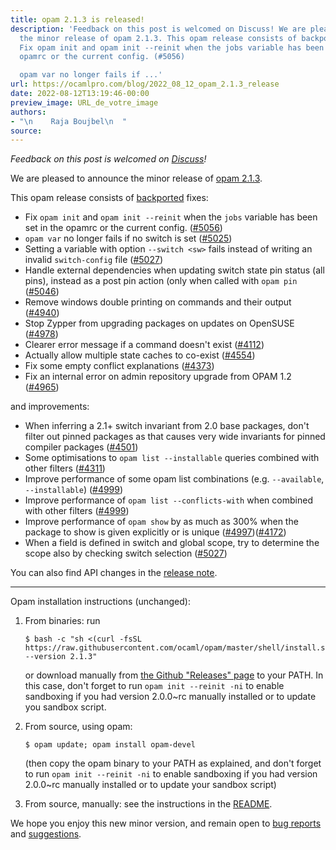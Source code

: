 ```yaml
---
title: opam 2.1.3 is released!
description: 'Feedback on this post is welcomed on Discuss! We are pleased to announce
  the minor release of opam 2.1.3. This opam release consists of backported fixes:
  Fix opam init and opam init --reinit when the jobs variable has been set in the
  opamrc or the current config. (#5056)

  opam var no longer fails if ...'
url: https://ocamlpro.com/blog/2022_08_12_opam_2.1.3_release
date: 2022-08-12T13:19:46-00:00
preview_image: URL_de_votre_image
authors:
- "\n    Raja Boujbel\n  "
source:
---
```


<p><em>Feedback on this post is welcomed on <a href="https://discuss.ocaml.org/t/ann-opam-2-1-3/10299">Discuss</a>!</em></p>
<p>We are pleased to announce the minor release of <a href="https://github.com/ocaml/opam/releases/tag/2.1.3">opam 2.1.3</a>.</p>
<p>This opam release consists of <a href="https://github.com/ocaml/opam/issues/5000">backported</a> fixes:</p>
<ul>
<li>Fix <code>opam init</code> and <code>opam init --reinit</code> when the <code>jobs</code> variable has been set in the opamrc or the current config. (<a href="https://github.com/ocaml/opam/issues/5056">#5056</a>)
</li>
<li><code>opam var</code> no longer fails if no switch is set (<a href="https://github.com/ocaml/opam/issues/5025">#5025</a>)
</li>
<li>Setting a variable with option <code>--switch &lt;sw&gt;</code> fails instead of writing an invalid <code>switch-config</code> file (<a href="https://github.com/ocaml/opam/issues/5027">#5027</a>)
</li>
<li>Handle external dependencies when updating switch state pin status (all pins), instead as a post pin action (only when called with <code>opam pin</code> (<a href="https://github.com/ocaml/opam/issues/5046">#5046</a>)
</li>
<li>Remove windows double printing on commands and their output (<a href="https://github.com/ocaml/opam/issues/4940">#4940</a>)
</li>
<li>Stop Zypper from upgrading packages on updates on OpenSUSE (<a href="https://github.com/ocaml/opam/issues/4978">#4978</a>)
</li>
<li>Clearer error message if a command doesn't exist (<a href="https://github.com/ocaml/opam/issues/4112">#4112</a>)
</li>
<li>Actually allow multiple state caches to co-exist (<a href="https://github.com/ocaml/opam/issues/4554">#4554</a>)
</li>
<li>Fix some empty conflict explanations (<a href="https://github.com/ocaml/opam/issues/4373">#4373</a>)
</li>
<li>Fix an internal error on admin repository upgrade from OPAM 1.2 (<a href="https://github.com/ocaml/opam/issues/4965">#4965</a>)
</li>
</ul>
<p>and improvements:</p>
<ul>
<li>When inferring a 2.1+ switch invariant from 2.0 base packages, don't filter out pinned packages as that causes very wide invariants for pinned compiler packages (<a href="https://github.com/ocaml/opam/issues/4501">#4501</a>)
</li>
<li>Some optimisations to <code>opam list --installable</code> queries combined with other filters (<a href="https://github.com/ocaml/opam/issues/4311">#4311</a>)
</li>
<li>Improve performance of some opam list combinations (e.g. <code>--available</code>, <code>--installable</code>) (<a href="https://github.com/ocaml/opam/issues/4999">#4999</a>)
</li>
<li>Improve performance of <code>opam list --conflicts-with</code> when combined with other filters (<a href="https://github.com/ocaml/opam/issues/4999">#4999</a>)
</li>
<li>Improve performance of <code>opam show</code> by as much as 300% when the package to show is given explicitly or is unique (<a href="https://github.com/ocaml/opam/issues/4997">#4997</a>)(<a href="https://github.com/ocaml/opam/issues/4172">#4172</a>)
</li>
<li>When a field is defined in switch and global scope, try to determine the scope also by checking switch selection (<a href="https://github.com/ocaml/opam/issues/5027">#5027</a>)
</li>
</ul>
<p>You can also find API changes in the <a href="https://github.com/ocaml/opam/releases/tag/2.1.3">release note</a>.</p>
<hr/>
<p>Opam installation instructions (unchanged):</p>
<ol>
<li>
<p>From binaries: run</p>
<pre><code class="language-shell-session">$ bash -c &quot;sh &lt;(curl -fsSL https://raw.githubusercontent.com/ocaml/opam/master/shell/install.sh) --version 2.1.3&quot;
</code></pre>
<p>or download manually from <a href="https://github.com/ocaml/opam/releases/tag/2.1.3">the Github &quot;Releases&quot; page</a> to your PATH. In this case, don't forget to run <code>opam init --reinit -ni</code> to enable sandboxing if you had version 2.0.0~rc manually installed or to update you sandbox script.</p>
</li>
<li>
<p>From source, using opam:</p>
<pre><code class="language-shell-session">$ opam update; opam install opam-devel
</code></pre>
<p>(then copy the opam binary to your PATH as explained, and don't forget to run <code>opam init --reinit -ni</code> to enable sandboxing if you had version 2.0.0~rc manually installed or to update your sandbox script)</p>
</li>
<li>
<p>From source, manually: see the instructions in the <a href="https://github.com/ocaml/opam/tree/2.1.3#compiling-this-repo">README</a>.</p>
</li>
</ol>
<p>We hope you enjoy this new minor version, and remain open to <a href="https://github.com/ocaml/opam/issues">bug reports</a> and <a href="https://github.com/ocaml/opam/issues">suggestions</a>.</p>

